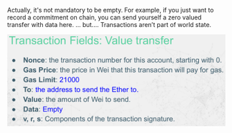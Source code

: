 Actually, it's not mandatory to be empty. For example, if you just want to record a commitment on chain, you can send yourself a zero valued transfer with data here.
... but....
Transactions aren’t part of world state.

![alt text](image.png)